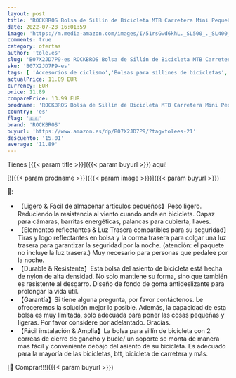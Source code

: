 ```yaml
---
layout: post
title: 'ROCKBROS Bolsa de Sillín de Bicicleta MTB Carretera Mini Pequeña Bolsa de Asiento para Cámaras Ciclismo Negro'
date: 2022-07-28 16:01:59
image: 'https://m.media-amazon.com/images/I/51rsGwd6khL._SL500_._SL400_.jpg'
comments: true
category: ofertas
author: 'tole.es'
slug: 'B07X2JD7P9-es ROCKBROS Bolsa de Sillín de Bicicleta MTB Carretera Mini...'
sku: 'B07X2JD7P9-es'
tags: [ 'Accesorios de ciclismo','Bolsas para sillines de bicicletas','Bolsas, mochilas y alforjas de ciclismo','Ciclismo','Deportes y aire libre','Ropa y equipo para deportes','bicicleta','rockbros','🇪🇸', ]
actualPrice: 11.89 EUR
currency: EUR
price: 11.89
comparePrice: 13.99 EUR
prodname: 'ROCKBROS Bolsa de Sillín de Bicicleta MTB Carretera Mini Pequeña Bolsa de Asiento para Cámaras Ciclismo Negro'
country: 'es'
flag: '🇪🇸'
brand: 'ROCKBROS'
buyurl: 'https://www.amazon.es/dp/B07X2JD7P9/?tag=tolees-21'
descuento: '15.01'
average: '11.89'
---
```


Tienes [{{< param title >}}]({{< param buyurl >}}) aqui!

[![{{< param prodname >}}]({{< param image >}})]({{< param buyurl >}})

🔎:

- 【Ligero & Fácil de almacenar artículos pequeños】Peso ligero. Reduciendo la resistencia al viento cuando anda en bicicleta. Capaz para cámaras, barritas energéticas, palancas para cubierta, llaves.
- 【Elementos reflectantes & Luz Trasera compatibles para su seguridad】Tiras y logo reflectantes en bolsa y la correa trasera para colgar una luz trasera para garantizar la seguridad por la noche. (atención: el paquete no incluye la luz trasera.) Muy necesario para personas que pedalee por la noche.
- 【Durable & Resistente】Esta bolsa del asiento de bicicleta está hecha de nylon de alta densidad. No solo mantiene su forma, sino que también es resistente al desgarro. Diseño de fondo de goma antideslizante para prolongar la vida útil.
- 【Garantía】Si tiene alguna pregunta, por favor contáctenos. Le ofreceremos la solución mejor lo posible. Además, la capacidad de esta bolsa es muy limitada, solo adecuada para poner las cosas pequeñas y ligeras. Por favor considere por adelantado. Gracias.
- 【Fácil instalación & Amplia】La bolsa para sillín de bicicleta con 2 correas de cierre de gancho y bucle/ un soporte se monta de manera más fácil y conveniente debajo del asiento de su bicicleta. Es adecuado para la mayoría de las bicicletas, btt, bicicleta de carretera y más.

[🛒 Comprar!!!]({{< param buyurl >}})
